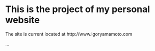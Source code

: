 <h1>This is the project of my personal website</h1>

<p>The site is current located at http://www.igoryamamoto.com</p>















...

